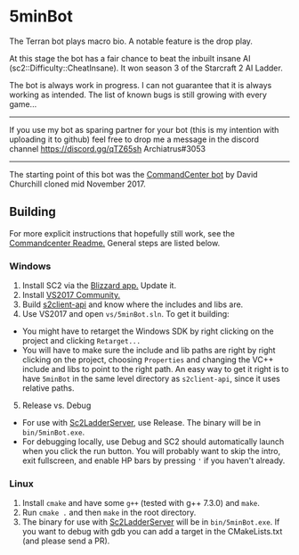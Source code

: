 # 5minBot
The Terran bot plays macro bio. A notable feature is the drop play.

At this stage the bot has a fair chance to beat the inbuilt insane AI (sc2::Difficulty::CheatInsane). It won season 3 of the Starcraft 2 AI Ladder.

The bot is always work in progress. I can not guarantee that it is always working as intended. The list of known bugs is still growing with every game...

---

If you use my bot as sparing partner for your bot (this is my intention with uploading it to github) feel free to drop me a message in the discord channel https://discord.gg/qTZ65sh Archiatrus#3053

---
The starting point of this bot was the [CommandCenter bot](https://github.com/davechurchill/commandcenter) by David Churchill cloned mid November 2017.

## Building
For more explicit instructions that hopefully still work, see the [Commandcenter Readme.](https://github.com/davechurchill/commandcenter/blob/master/README.md) General steps are listed below.
### Windows
1. Install SC2 via the [Blizzard app.](https://www.blizzard.com/en-us/apps/battle.net/desktop) Update it.
2. Install [VS2017 Community.](https://www.visualstudio.com/downloads/)
3. Build [s2client-api](https://github.com/Blizzard/s2client-api) and know where the includes and libs are.
4. Use VS2017 and open `vs/5minBot.sln`. To get it building:
  - You might have to retarget the Windows SDK by right clicking on the project and clicking `Retarget...`
  - You will have to make sure the include and lib paths are right by right clicking on the project, choosing `Properties` and changing the VC++ include and libs to point to the right path. An easy way to get it right is to have `5minBot` in the same level directory as `s2client-api`, since it uses relative paths.
5. Release vs. Debug
  - For use with [Sc2LadderServer](https://github.com/Cryptyc/Sc2LadderServer), use Release. The binary will be in `bin/5minBot.exe`.
  - For debugging locally, use Debug and SC2 should automatically launch when you click the run button. You will probably want to skip the intro, exit fullscreen, and enable HP bars by pressing `'` if you haven't already.
### Linux
1. Install `cmake` and have some `g++` (tested with g++ 7.3.0) and `make`.
2. Run `cmake .` and then `make` in the root directory.
3. The binary for use with [Sc2LadderServer](https://github.com/Cryptyc/Sc2LadderServer) will be in `bin/5minBot.exe`. If you want to debug with gdb you can add a target in the CMakeLists.txt (and please send a PR).
